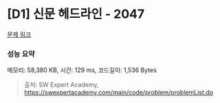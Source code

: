 # [D1] 신문 헤드라인 - 2047 

[문제 링크](https://swexpertacademy.com/main/code/problem/problemDetail.do?contestProbId=AV5QKsLaAy0DFAUq) 

### 성능 요약

메모리: 58,380 KB, 시간: 129 ms, 코드길이: 1,536 Bytes



> 출처: SW Expert Academy, https://swexpertacademy.com/main/code/problem/problemList.do